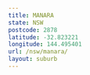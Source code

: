 ```yaml
---
title: MANARA
state: NSW
postcode: 2878
latitude: -32.823221
longitude: 144.495401
url: /nsw/manara/
layout: suburb
---
```

